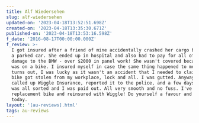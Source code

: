 ```yaml
---
title: Alf Wiedersehen
slug: alf-wiedersehen
updated-on: '2023-04-18T13:52:51.698Z'
created-on: '2023-04-18T13:35:30.671Z'
published-on: '2023-04-18T13:53:16.598Z'
f_date: '2016-08-17T00:00:00.000Z'
f_review: >-
  I got insured after a friend of mine accidentally crashed her cargo bike into
  a parked car. She ended up in hospital and also had to pay for all of the
  damage to the BMW - over $2000 in panel work! She wasn't covered because she
  was on a bike. I insured myself in case the same thing happened to me. As it
  turns out, I was lucky as it wasn't an accident that I needed to claim for. My
  bike got stolen from my workplace, lock and all. I was gutted. Anyway, I
  called up Wiggle Insurance, reported it to the police, and a few days later it
  was all sorted and I was paid out. All very smooth and no fuss. I've bought a
  replacement bike and reinsured with Wiggle! Do yourself a favour and sign up
  today.
layout: '[au-reviews].html'
tags: au-reviews
---
```



